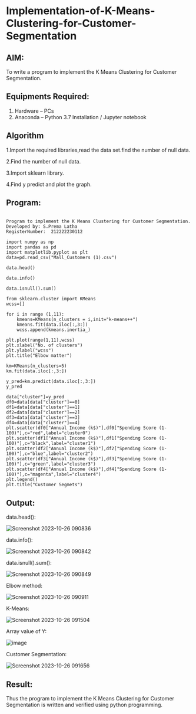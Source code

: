 # Implementation-of-K-Means-Clustering-for-Customer-Segmentation

## AIM:
To write a program to implement the K Means Clustering for Customer Segmentation.

## Equipments Required:
1. Hardware – PCs
2. Anaconda – Python 3.7 Installation / Jupyter notebook

## Algorithm
1.Import the required libraries,read the data set.find the number of null data.

2.Find the number of null data.

3.Import sklearn library.

4.Find y predict and plot the graph. 

## Program:
```

Program to implement the K Means Clustering for Customer Segmentation.
Developed by: S.Prema Latha
RegisterNumber:  212222230112

import numpy as np
import pandas as pd
import matplotlib.pyplot as plt
data=pd.read_csv("Mall_Customers (1).csv")

data.head()

data.info()

data.isnull().sum()

from sklearn.cluster import KMeans
wcss=[]

for i in range (1,11):
    kmeans=KMeans(n_clusters = i,init="k-means++")
    kmeans.fit(data.iloc[:,3:])
    wcss.append(kmeans.inertia_)

plt.plot(range(1,11),wcss)
plt.xlabel("No. of clusters")
plt.ylabel("wcss")
plt.title("Elbow matter")

km=KMeans(n_clusters=5)
km.fit(data.iloc[:,3:])

y_pred=km.predict(data.iloc[:,3:])
y_pred

data["cluster"]=y_pred
df0=data[data["cluster"]==0]
df1=data[data["cluster"]==1]
df2=data[data["cluster"]==2]
df3=data[data["cluster"]==3]
df4=data[data["cluster"]==4]
plt.scatter(df0["Annual Income (k$)"],df0["Spending Score (1-100)"],c="red",label="cluster0")
plt.scatter(df1["Annual Income (k$)"],df1["Spending Score (1-100)"],c="black",label="cluster1")
plt.scatter(df2["Annual Income (k$)"],df2["Spending Score (1-100)"],c="blue",label="cluster2")
plt.scatter(df3["Annual Income (k$)"],df3["Spending Score (1-100)"],c="green",label="cluster3")
plt.scatter(df4["Annual Income (k$)"],df4["Spending Score (1-100)"],c="magenta",label="cluster4")
plt.legend()
plt.title("Customer Segmets")
```

## Output:
data.head():

![Screenshot 2023-10-26 090836](https://github.com/premalatha-sureshbabu/Implementation-of-K-Means-Clustering-for-Customer-Segmentation/assets/120620842/e8063e36-d893-4068-9d58-c5ec3fe51e10)

data.info():

![Screenshot 2023-10-26 090842](https://github.com/premalatha-sureshbabu/Implementation-of-K-Means-Clustering-for-Customer-Segmentation/assets/120620842/8e58a45e-d81b-4999-9ee7-3a49dd97f2a9)

data.isnull().sum():

![Screenshot 2023-10-26 090849](https://github.com/premalatha-sureshbabu/Implementation-of-K-Means-Clustering-for-Customer-Segmentation/assets/120620842/24dd320e-6b21-430d-a23e-6bd52f6b1314)

Elbow method:

![Screenshot 2023-10-26 090911](https://github.com/premalatha-sureshbabu/Implementation-of-K-Means-Clustering-for-Customer-Segmentation/assets/120620842/0ffb48c0-ad45-4c8d-82f1-00c0c5e66b2d)

K-Means:

![Screenshot 2023-10-26 091504](https://github.com/premalatha-sureshbabu/Implementation-of-K-Means-Clustering-for-Customer-Segmentation/assets/120620842/c5c3e48c-8a0e-4f18-bc58-6d360f3148d3)

Array value of Y:

![image](https://github.com/premalatha-sureshbabu/Implementation-of-K-Means-Clustering-for-Customer-Segmentation/assets/120620842/0fab8b15-8cd8-4d73-a0cc-51c29a00c985)

Customer Segmentation:

![Screenshot 2023-10-26 091656](https://github.com/premalatha-sureshbabu/Implementation-of-K-Means-Clustering-for-Customer-Segmentation/assets/120620842/797e5e9d-a35e-42d2-8bd9-d30c15f7eb0f)

## Result:
Thus the program to implement the K Means Clustering for Customer Segmentation is written and verified using python programming.
